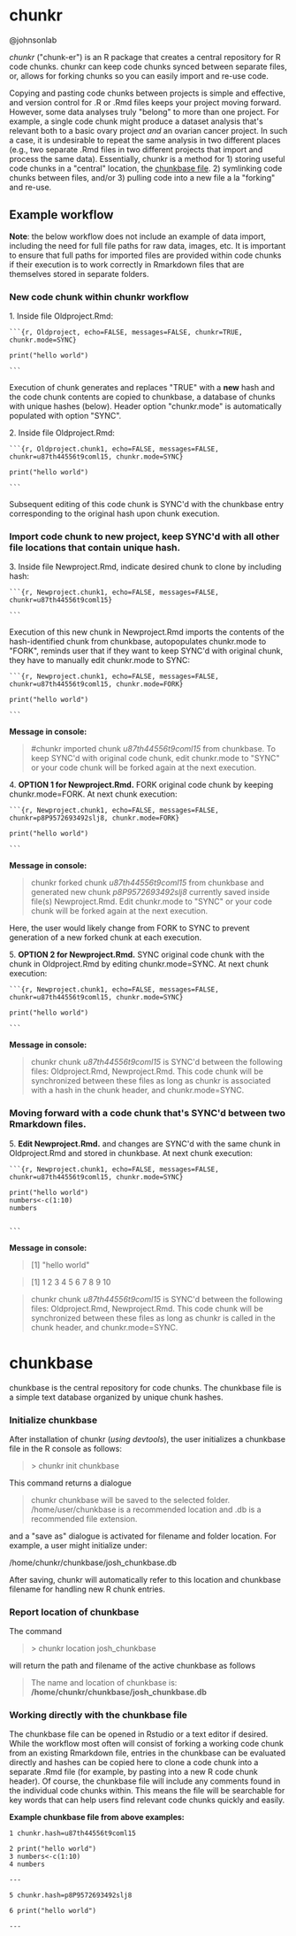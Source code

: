 # chunkr

@johnsonlab

*chunkr* ("chunk-er") is an R package that creates a central repository for R code chunks. chunkr can keep code chunks synced between separate files, or, allows for forking chunks so you can easily import and re-use code.

Copying and pasting code chunks between projects is simple and effective, and version control for .R or .Rmd files keeps your project moving forward. However, some data analyses truly "belong" to more than one project. For example, a single code chunk might produce a dataset analysis that's relevant both to a basic ovary project *and* an ovarian cancer project. In such a case, it is undesirable to repeat the same analysis in two different places (e.g., two separate .Rmd files in two different projects that import and process the same data). Essentially, chunkr is a method for 1) storing useful code chunks in a "central" location, the [chunkbase file](#chunkbase). 2) symlinking code chunks between files, and/or 3) pulling code into a new file a la "forking" and re-use.

## Example workflow

**Note**: the below workflow does not include an example of data import, including the need for full file paths for raw data, images, etc. It is important to ensure that full paths for imported files are provided within code chunks if their execution is to work correctly in Rmarkdown files that are themselves stored in separate folders.

### New code chunk within chunkr workflow

1\. Inside file Oldproject.Rmd:


    ```{r, Oldproject, echo=FALSE, messages=FALSE, chunkr=TRUE, chunkr.mode=SYNC}

    print("hello world")

    ```
  Execution of chunk generates and replaces "TRUE" with a **new** hash and the code chunk contents are copied to chunkbase, a database of chunks with unique hashes (below). Header option "chunkr.mode" is automatically populated with option "SYNC".

<!-- end the list -->

2\. Inside file Oldproject.Rmd:


    ```{r, Oldproject.chunk1, echo=FALSE, messages=FALSE, chunkr=u87th44556t9coml15, chunkr.mode=SYNC}

    print("hello world")

    ```

  Subsequent editing of this code chunk is SYNC'd with the chunkbase entry corresponding to the original hash upon chunk execution.

<!-- end the list -->


### Import code chunk to new project, keep SYNC'd with all other file locations that contain unique hash.


3\. Inside file Newproject.Rmd, indicate desired chunk to clone  by including hash:

    ```{r, Newproject.chunk1, echo=FALSE, messages=FALSE, chunkr=u87th44556t9coml15}

    ```
Execution of this new chunk in Newproject.Rmd imports the contents of the hash-identified chunk from chunkbase, autopopulates chunkr.mode to "FORK", reminds user that if they want to keep SYNC'd with original chunk, they have to manually edit chunkr.mode to SYNC:

    ```{r, Newproject.chunk1, echo=FALSE, messages=FALSE, chunkr=u87th44556t9coml15, chunkr.mode=FORK}

    print("hello world")

    ```
**Message in console:**

> #chunkr imported chunk *u87th44556t9coml15* from chunkbase. To keep SYNC'd with original code chunk, edit chunkr.mode to "SYNC" or your code chunk will be forked again at the next execution.

4\. **OPTION 1 for Newproject.Rmd.** FORK original code chunk by keeping chunkr.mode=FORK. At next chunk execution:

    ```{r, Newproject.chunk1, echo=FALSE, messages=FALSE, chunkr=p8P9572693492slj8, chunkr.mode=FORK}

    print("hello world")

    ```
**Message in console:**

> chunkr forked chunk *u87th44556t9coml15* from chunkbase and generated new chunk *p8P9572693492slj8* currently saved inside file(s) Newproject.Rmd. Edit chunkr.mode to "SYNC" or your code chunk will be forked again at the next execution.

Here, the user would likely change from FORK to SYNC to prevent generation of a new forked chunk at each execution.

5\. **OPTION 2 for Newproject.Rmd.** SYNC original code chunk with the chunk in Oldproject.Rmd by editing chunkr.mode=SYNC. At next chunk execution:

    ```{r, Newproject.chunk1, echo=FALSE, messages=FALSE, chunkr=u87th44556t9coml15, chunkr.mode=SYNC}

    print("hello world")

    ```
**Message in console:**

> chunkr chunk *u87th44556t9coml15* is SYNC'd between the following files: Oldproject.Rmd, Newproject.Rmd. This code chunk will be synchronized between these files as long as chunkr is associated with a hash in the chunk header, and chunkr.mode=SYNC.

### Moving forward with a code chunk that's SYNC'd between two Rmarkdown files.

5\. **Edit Newproject.Rmd.** and changes are SYNC'd with the same chunk in Oldproject.Rmd and stored in chunkbase. At next chunk execution:

    ```{r, Newproject.chunk1, echo=FALSE, messages=FALSE, chunkr=u87th44556t9coml15, chunkr.mode=SYNC}

    print("hello world")
    numbers<-c(1:10)
    numbers


    ```
**Message in console:**

> [1] "hello world"

> [1]  1  2  3  4  5  6  7  8  9 10

> chunkr chunk *u87th44556t9coml15* is SYNC'd between the following files: Oldproject.Rmd, Newproject.Rmd. This code chunk will be synchronized between these files as long as chunkr is called in the chunk header, and chunkr.mode=SYNC.

# chunkbase

chunkbase is the central repository for code chunks. The chunkbase file is a simple text database organized by unique chunk hashes.

### Initialize chunkbase

After installation of chunkr (*using devtools*), the user initializes a chunkbase file in the R console as follows:

> \> chunkr init chunkbase

This command returns a dialogue

> chunkr chunkbase will be saved to the selected folder. /home/user/chunkbase is a recommended location and .db is a recommended file extension.

and a "save as" dialogue is activated for filename and folder location. For example, a user might initialize under:

/home/chunkr/chunkbase/josh_chunkbase.db

After saving, chunkr will automatically refer to this location and chunkbase filename for handling new R chunk entries.

### Report location of chunkbase

The command

> \> chunkr location josh_chunkbase

will return the path and filename of the active chunkbase as follows

> The name and location of chunkbase is: **/home/chunkr/chunkbase/josh_chunkbase.db**

### Working directly with the chunkbase file

The chunkbase file can be opened in Rstudio or a text editor if desired. While the workflow most often will consist of forking a working code chunk from an existing Rmarkdown file, entries in the chunkbase can be evaluated directly and hashes can be copied here to clone a code chunk into a separate .Rmd file (for example, by pasting into a new R code chunk header). Of course, the chunkbase file will include any comments found in the individual code chunks within. This means the file will be searchable for key words that can help users find relevant code chunks quickly and easily.

**Example chunkbase file from above examples:**

    1 chunkr.hash=u87th44556t9coml15

    2 print("hello world")
    3 numbers<-c(1:10)
    4 numbers

    ---

    5 chunkr.hash=p8P9572693492slj8

    6 print("hello world")

    ---


